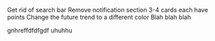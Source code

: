 Get rid of search bar
Remove notification section
3-4 cards each have points 
Change the future trend to a different color 
Blah blah blah


gnhreffdfdfgdf
uhuhhu